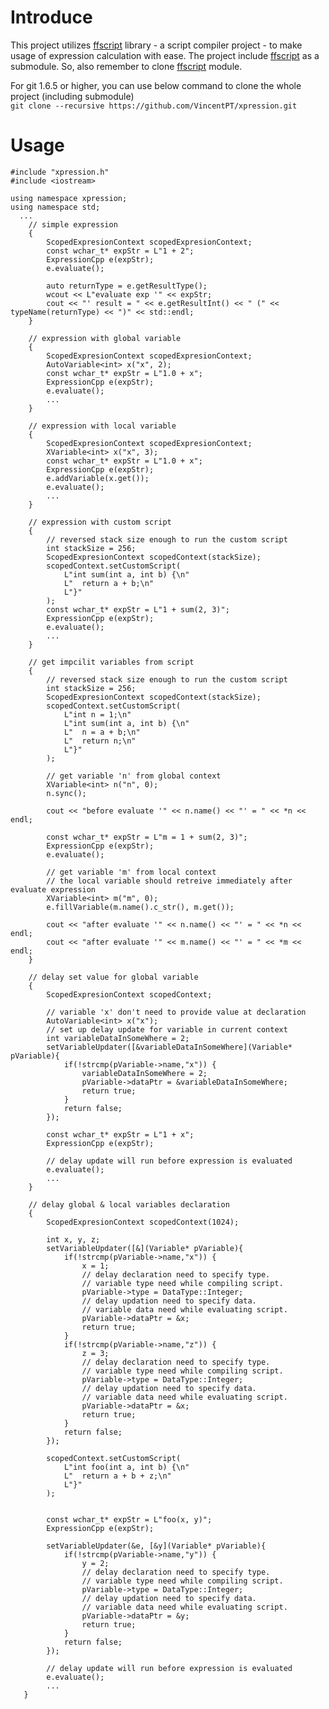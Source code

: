 # Introduce
This project utilizes [ffscript](https://github.com/VincentPT/ffscript) library - a script compiler project - to make usage of expression calculation with ease.
The project include [ffscript](https://github.com/VincentPT/ffscript) as a submodule. So, also remember to clone [ffscript](https://github.com/VincentPT/ffscript) module.

For git 1.6.5 or higher, you can use below command to clone the whole project (including submodule)  
```git clone --recursive https://github.com/VincentPT/xpression.git```

# Usage
```
#include "xpression.h"
#include <iostream>

using namespace xpression;
using namespace std;
  ...
    // simple expression
    {
        ScopedExpresionContext scopedExpresionContext;
        const wchar_t* expStr = L"1 + 2";
        ExpressionCpp e(expStr);
        e.evaluate();
        
        auto returnType = e.getResultType();
        wcout << L"evaluate exp '" << expStr;
        cout << "' result = " << e.getResultInt() << " (" << typeName(returnType) << ")" << std::endl;
    }
    
    // expression with global variable
    {
        ScopedExpresionContext scopedExpresionContext;
        AutoVariable<int> x("x", 2);
        const wchar_t* expStr = L"1.0 + x";
        ExpressionCpp e(expStr);
        e.evaluate();
        ...
    }
    
    // expression with local variable
    {
        ScopedExpresionContext scopedExpresionContext;
        XVariable<int> x("x", 3);
        const wchar_t* expStr = L"1.0 + x";
        ExpressionCpp e(expStr);
        e.addVariable(x.get());
        e.evaluate();
        ...
    }
    
    // expression with custom script
    {
        // reversed stack size enough to run the custom script
        int stackSize = 256;
        ScopedExpresionContext scopedContext(stackSize);
        scopedContext.setCustomScript(
            L"int sum(int a, int b) {\n"
            L"  return a + b;\n"
            L"}"
        );
        const wchar_t* expStr = L"1 + sum(2, 3)";
        ExpressionCpp e(expStr);
        e.evaluate();
        ...
    }
    
    // get impcilit variables from script
    {
        // reversed stack size enough to run the custom script
        int stackSize = 256;
        ScopedExpresionContext scopedContext(stackSize);
        scopedContext.setCustomScript(
            L"int n = 1;\n"
            L"int sum(int a, int b) {\n"
            L"  n = a + b;\n"
            L"  return n;\n"
            L"}"
        );

        // get variable 'n' from global context
        XVariable<int> n("n", 0);
        n.sync();

        cout << "before evaluate '" << n.name() << "' = " << *n << endl;

        const wchar_t* expStr = L"m = 1 + sum(2, 3)";
        ExpressionCpp e(expStr);
        e.evaluate();

        // get variable 'm' from local context
        // the local variable should retreive immediately after evaluate expression
        XVariable<int> m("m", 0);
        e.fillVariable(m.name().c_str(), m.get());

        cout << "after evaluate '" << n.name() << "' = " << *n << endl;
        cout << "after evaluate '" << m.name() << "' = " << *m << endl;
    }
    
    // delay set value for global variable
    {
        ScopedExpresionContext scopedContext;

        // variable 'x' don't need to provide value at declaration
        AutoVariable<int> x("x");
        // set up delay update for variable in current context
        int variableDataInSomeWhere = 2;
        setVariableUpdater([&variableDataInSomeWhere](Variable* pVariable){
            if(!strcmp(pVariable->name,"x")) {
                variableDataInSomeWhere = 2;
                pVariable->dataPtr = &variableDataInSomeWhere;
                return true;
            }
            return false;
        });

        const wchar_t* expStr = L"1 + x";
        ExpressionCpp e(expStr);

        // delay update will run before expression is evaluated
        e.evaluate();
        ...
    }
    
    // delay global & local variables declaration
    {
        ScopedExpresionContext scopedContext(1024);

        int x, y, z;
        setVariableUpdater([&](Variable* pVariable){
            if(!strcmp(pVariable->name,"x")) {
                x = 1;
                // delay declaration need to specify type.
                // variable type need while compiling script.
                pVariable->type = DataType::Integer;
                // delay updation need to specify data.
                // variable data need while evaluating script.
                pVariable->dataPtr = &x;
                return true;
            }
            if(!strcmp(pVariable->name,"z")) {
                z = 3;
                // delay declaration need to specify type.
                // variable type need while compiling script.
                pVariable->type = DataType::Integer;
                // delay updation need to specify data.
                // variable data need while evaluating script.
                pVariable->dataPtr = &x;
                return true;
            }
            return false;
        });

        scopedContext.setCustomScript(
            L"int foo(int a, int b) {\n"
            L"  return a + b + z;\n"
            L"}"
        );


        const wchar_t* expStr = L"foo(x, y)";
        ExpressionCpp e(expStr);

        setVariableUpdater(&e, [&y](Variable* pVariable){
            if(!strcmp(pVariable->name,"y")) {
                y = 2;
                // delay declaration need to specify type.
                // variable type need while compiling script.
                pVariable->type = DataType::Integer;
                // delay updation need to specify data.
                // variable data need while evaluating script.
                pVariable->dataPtr = &y;
                return true;
            }
            return false;
        });

        // delay update will run before expression is evaluated
        e.evaluate();
        ...
   }
```
